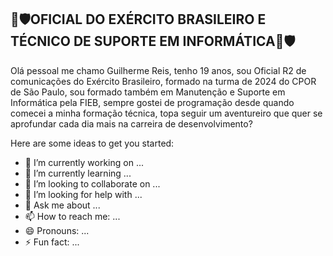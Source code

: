 ## 📡🛡️OFICIAL DO EXÉRCITO BRASILEIRO E TÉCNICO DE SUPORTE EM INFORMÁTICA📡🛡️

Olá pessoal me chamo Guilherme Reis, tenho 19 anos, sou Oficial R2 de comunicações do Exército Brasileiro, formado na turma de 2024 do CPOR de São Paulo, sou formado também em Manutenção e Suporte em Informática pela FIEB, sempre gostei de programação desde quando comecei a minha formação técnica, topa seguir um aventureiro que quer se aprofundar cada dia mais na carreira de desenvolvimento?

Here are some ideas to get you started:

- 🔭 I’m currently working on ...
- 🌱 I’m currently learning ...
- 👯 I’m looking to collaborate on ...
- 🤔 I’m looking for help with ...
- 💬 Ask me about ...
- 📫 How to reach me: ...
- 😄 Pronouns: ...
- ⚡ Fun fact: ...
